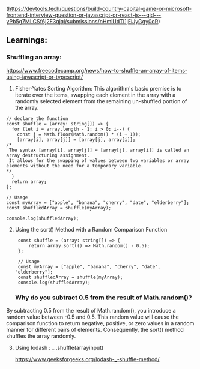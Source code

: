(https://devtools.tech/questions/build-country-capital-game-or-microsoft-frontend-interview-question-or-javascript-or-react-js---qid---yPb5g7MLCSf6j2F3qjqj/submissions/nHmlUdTI1jEiJyGgy0oR)

## Learnings: 
### Shuffling an array:

https://www.freecodecamp.org/news/how-to-shuffle-an-array-of-items-using-javascript-or-typescript/
1. Fisher-Yates Sorting Algorithm:
 This algorithm's basic premise is to iterate over the items, swapping each element in the array with a randomly selected element from the remaining un-shuffled portion of the array.


```
// declare the function 
const shuffle = (array: string[]) => { 
  for (let i = array.length - 1; i > 0; i--) { 
    const j = Math.floor(Math.random() * (i + 1)); 
    [array[i], array[j]] = [array[j], array[i]];
/*
 The syntax [array[i], array[j]] = [array[j], array[i]] is called an array destructuring assignment.
 It allows for the swapping of values between two variables or array elements without the need for a temporary variable.
*/
  } 
  return array; 
}; 
  
// Usage 
const myArray = ["apple", "banana", "cherry", "date", "elderberry"]; 
const shuffledArray = shuffle(myArray); 

console.log(shuffledArray);

```

2. Using the sort() Method with a Random Comparison Function
   ```
    const shuffle = (array: string[]) => { 
        return array.sort(() => Math.random() - 0.5); 
    }; 
    
    // Usage 
    const myArray = ["apple", "banana", "cherry", "date", "elderberry"]; 
    const shuffledArray = shuffle(myArray); 
    console.log(shuffledArray);
   ```
   ### Why do you subtract 0.5 from the result of Math.random()?
By subtracting 0.5 from the result of Math.random(), you introduce a random value between -0.5 and 0.5. This random value will cause the comparison function to return negative, positive, or zero values in a random manner for different pairs of elements. Consequently, the sort() method shuffles the array randomly.



3. Using lodash :  _ .shuffle(arrayinput)
   
   https://www.geeksforgeeks.org/lodash-_-shuffle-method/
